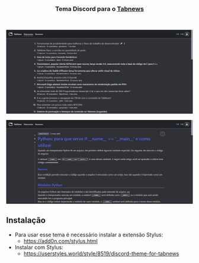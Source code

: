 <h3 align="center">
	Tema Discord para o <a href="https://www.tabnews.com.br/">Tabnews</a>
</h3>
<br>
<p align="center">
  <img src="./.github/tabnews_home.png"/>
</p>

<p align="center">
  <img src="./.github/tabnews_publi.png"/>
</p>

## Instalação
- Para usar esse tema é necessário instalar a extensão Stylus:
  - https://add0n.com/stylus.html
- Instalar com Stylus:
  - https://userstyles.world/style/8519/discord-theme-for-tabnews